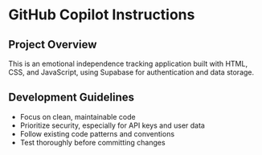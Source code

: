 # GitHub Copilot Instructions

## Project Overview
This is an emotional independence tracking application built with HTML, CSS, and JavaScript, using Supabase for authentication and data storage.

## Development Guidelines
- Focus on clean, maintainable code
- Prioritize security, especially for API keys and user data
- Follow existing code patterns and conventions
- Test thoroughly before committing changes
